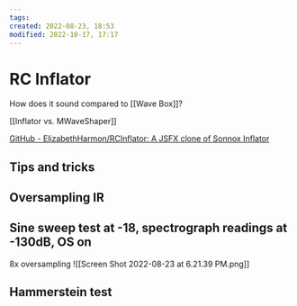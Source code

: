 ```yaml
---
tags: 
created: 2022-08-23, 18:53
modified: 2022-10-17, 17:17
---
```


# RC Inflator
How does it sound compared to [[Wave Box]]?

[[Inflator vs. MWaveShaper]]

[GitHub - ElizabethHarmon/RCInflator: A JSFX clone of Sonnox Inflator](https://github.com/ElizabethHarmon/RCInflator)

## Tips and tricks

## Oversampling IR

## Sine sweep test at -18, spectrograph readings at -130dB, OS on
8x oversampling
![[Screen Shot 2022-08-23 at 6.21.39 PM.png]]

## Hammerstein test